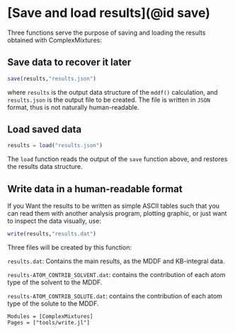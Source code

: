 # [Save and load results](@id save)

Three functions serve the purpose of saving and loading the results
obtained with ComplexMixtures:

## Save data to recover it later 

```julia
save(results,"results.json")
```
where `results` is the output data structure of the `mddf()`
calculation, and `results.json` is the output file to be created. The
file is written in `JSON` format, thus is not naturally human-readable.

## Load saved data

```julia
results = load("results.json")
```
The `load` function reads the output of the `save` function above,
and restores the results data structure.

## Write data in a human-readable format

If you Want the results to be written as simple ASCII tables such that
you can read them with another analysis program, plotting graphic, or
just want to inspect the data visually, use:

```julia
write(results,"results.dat")
```
Three files will be created by this function:

`results.dat`: Contains the main results, as the MDDF and KB-integral data.

`results-ATOM_CONTRIB_SOLVENT.dat`: contains the contribution of each
atom type of the solvent to the MDDF.

`results-ATOM_CONTRIB_SOLUTE.dat`: contains the contribution of each
atom type of the solute to the MDDF.

```@autodocs
Modules = [ComplexMixtures]
Pages = ["tools/write.jl"]
```





